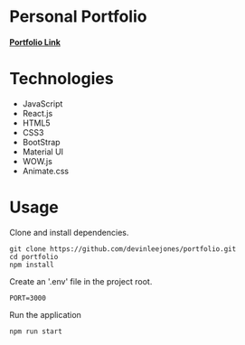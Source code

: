 # Personal Portfolio

#### [Portfolio Link](https://devinleejones.github.io/portfolio)

# Technologies

- JavaScript
- React.js
- HTML5
- CSS3
- BootStrap
- Material UI
- WOW.js
- Animate.css

# Usage

Clone and install dependencies.

```
git clone https://github.com/devinleejones/portfolio.git
cd portfolio
npm install
```

Create an '.env' file in the project root.

```
PORT=3000
```

Run the application

```
npm run start
```
